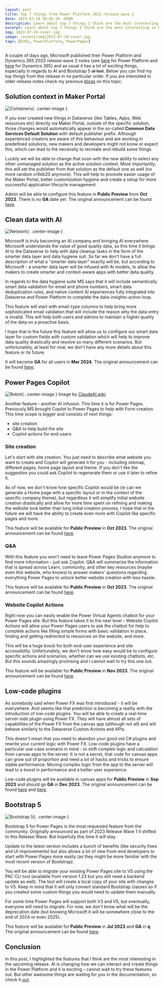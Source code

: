 ```yaml
---
layout: post
title: Top 7 things from Power Platform 2023 release wave 2
date: 2023-07-19 20:45:20 -0500
description: Learn about top 7 things I think are the most interesting in Power Platform 2023 release wave 2
excerpt: Learn about top 7 things I think are the most interesting in Power Platform 2023 release wave 2
img: 2023-07-19-cover.jpg
image: /assets/img/2023-07-19-cover.jpg
tags: [D365, PowerPlatform, PowerPages]
---
```


A couple of days ago, Microsoft published their Power Platform and Dynamics 365 2023 release wave 2 notes (see [here](https://learn.microsoft.com/en-us/power-platform/release-plan/2023wave2/) for Power Platform and [here](https://learn.microsoft.com/en-us/dynamics365/release-plan/2023wave2/) for Dynamics 365) and as usual it has a lot of exciting things, especially in regards to AI and Bootstrap 5 ~~at last~~. Below you can find my top things from this release in no particular order. If you are interested in older release notes check my previous [blogs](https://www.dancingwithcrm.com/top-things-from-2023-release-1/) on this topic.

## Solution context in Maker Portal

![Containers]({{site.baseurl}}/assets/img/2023-07-19-container.jpg){: .center-image }

If you ever created new things in Dataverse (like Tables, Apps, Web resources etc) directly via Maker Portal, outside of the specific solution, those changes would automatically appear in the so-called **Common Data Services Default Solution** with default publisher prefix. Although experienced creators are aware of this behaviour and are working in predefined solutions, new makers and developers might not know or expect this, which can lead to the necessity to recreate and rebuild some things.

Luckily we will be able to change that soon with the new ability to select any other unmanaged solution as the active solution context. More importantly, this will set the publisher from that solution as the default one as well (no more random cr6eb20 anymore). This will help to promote easier usage of the Maker Portal, better customization hygiene and create a setup for more successful application lifecycle management.

Admin will be able to configure this feature in **Public Preview** from **Oct 2023**. There is no **GA** date yet. The original announcement can be found [here](https://learn.microsoft.com/en-us/power-platform/release-plan/2023wave2/power-apps/makers-set-solution-context-customizations-outside-solution-explorer).

## Clean data with AI

![Network]({{site.baseurl}}/assets/img/2023-07-19-network.jpg){: .center-image }

Microsoft is truly becoming an AI company and bringing AI everywhere. Microsoft understands the value of good quality data, so this time it brings AI to the Dataverse to help with data cleanup tasks in the form of the smarter data layer and data hygiene suit. So far we don't have a full description of what a "smarter data layer" exactly will be, but according to Microsoft - a smarter data layer will be infused with AI models, to allow the makers to create smarter and context-aware apps with better data quality.

In regards to the data hygiene suite MS says that it will include semantically smart data validation for email and phone numbers, smart data deduplication rules, and native content AI experiences fully integrated into Dataverse and Power Platform to complete the data-insights-action loop.

This feature will start with email-type columns to help bring more sophisticated email validation that will include the reason why the data entry is invalid. This will help both users and admins to maintain a higher quality of the data on a proactive basis.

I hope that in the future this feature will allow us to configure our smart data layer for custom fields with custom validation which will help to improve data quality drastically and resolve so many different scenarios. But unfortunately, at least for now, we don't have any more details about this feature or its future.

It will become **GA** for all users in **Mar 2024**. The original announcement can be found [here](https://learn.microsoft.com/en-us/power-platform/release-plan/2023wave2/data-platform/accelerate-value-clean-data).

## Power Pages Copilot

![Robot]({{site.baseurl}}/assets/img/2023-07-19-robot.jpg){: .center-image }
Image by [ClaudeAI.wiki](https://claudeai.wiki) 

Another feature - another AI infusion. This time it is for Power Pages. Previously MS brought Copilot to Power Pages to help with Form creation. This time scope is bigger and consists of next things:

- site creation
- Q&A to help build the site
- Copilot actions for end-users

### Site creation

Let's start with site creation. You just need to describe what website you want to create and Copilot will generate it for you - including sitemap, different pages, home page layout and theme. If you don't like the suggestion you could ask Copilot to regenerate them or use it later to refine it.

As of now, we don't know how specific Copilot would be (ie can we generate a Home page with a specific layout or in the context of the specific company theme), but regardless it will simplify initial website creation drastically and allow for more time spent on refining and making the website look better than long initial creation process. I hope that in the future we will have the ability to create even more with Copilot like specific pages and more.

This feature will be available for **Public Preview** in **Oct 2023**. The original announcement can be found [here](https://learn.microsoft.com/en-us/power-platform/release-plan/2023wave2/power-pages/use-copilot-create-website).

### Q&A

With this feature you won't need to leave Power Pages Studion anymore to find more information - just ask Copilot. Q&A will summarize the information that is spread across Learn, community, and other key resources (maybe even this website, who knows) to answer makers' questions regarding everything Power Pages to unlock better website creation with less hassle.

This feature will be available for **Public Preview** in **Oct 2023**. The original announcement can be found [here](https://learn.microsoft.com/en-us/power-platform/release-plan/2023wave2/power-pages/use-copilot-get-answers-questions).

### Website Copilot Actions

Right now you can easily enable the Power Virtual Agents chatbot for your Power Pages site. But this feature takes it to the next level - Website Copilot Actions will allow your Power Pages users to ask the chatbot for help to complete actions like filling simple forms with basic validation in place, finding and getting redirected to resources on the website, and more.

This will be a huge boost for both end-user experience and site accessibility. Unfortunately, we don't know how easy would be to configure specific actions and scenarios, whether can we use existing chatbots, etc. But this sounds amazingly promising and I cannot wait to try this one out.

This feature will be available for **Public Preview** in **Nov 2023**. The original announcement can be found [here](https://learn.microsoft.com/en-us/power-platform/release-plan/2023wave2/power-pages/enable-website-copilot-actions-userss).

## Low-code plugins

As somebody said when Power FX was first introduced - it will be everywhere. And seems like that prediction is becoming a reality with the introduction of low-code plugins. You will be able to create a real-time server-side plugin using Power FX. They will have almost all sets of capabilities of the Power FX from the canvas app (although not all) and will behave similarly to the Dataverse Custom Actions and APIs.

This doesn't mean that you need to abandon your good old C# plugins and rewrite your current logic with Power FX. Low-code plugins have a particular use-case scenario in mind - to shift complex logic and calculation from canvas apps to the server. It is not a secret, that code for canvas apps can grow out of proportion and need a lot of hacks and tricks to ensure stable performance. Moving complex logic from the app to the server will lead to a boost in performance and a better user experience.

Low-code plugins will be available in canvas apps for **Public Preview** in **Sep 2023** and should go **GA** in **Dec 2023**. The original announcement can be found [here](https://learn.microsoft.com/en-us/power-platform/release-plan/2023wave2/data-platform/build-canvas-app-low-code-plugins-better-experiences) and [here](https://learn.microsoft.com/en-us/power-platform/release-plan/2023wave2/data-platform/build-own-business-logic-using-dataverse-low-code-plugins).

## Bootstrap 5

![Bootstrap 5]({{site.baseurl}}/assets/img/2023-01-25-bootstrap5.png){: .center-image }

Bootstrap 5 for Power Pages is the most requested feature from the community. Originally announced as part of 2023 Release Wave 1 it shifted to this Release Wave. But hopefully this time it will stay.

Update to the latest version includes a bunch of benefits (like security fixes and UI improvements) but also allows a lot of new front-end developers to start with Power Pages more easily (as they might be more familiar with the most recent version of Bootstrap).

You will be able to migrate your existing Power Pages site to V5 using the PAC CLI tool (available from version 1.23 but you still need a backend update as well). The tool will create a local copy of your site with changes to V5. Keep in mind that it will only convert standard Bootstrap classes so if you created some custom things you would need to update them manually.

For some time Power Pages will support both V3 and V5, but eventually, everyone will need to migrate. For now, we don't know what will be the deprecation date (but knowing Microsoft it will be somewhere close to the end of 2024 or even 2025).

This feature will be available for **Public Preview** in **Jul 2023** and **GA** in **q**. The original announcement can be found [here](https://learn.microsoft.com/en-us/power-platform/release-plan/2023wave2/power-pages/enable-website-copilot-actions-userss).

## Conclusion

In this post, I highlighted the features that I think are the most interesting in the upcoming release. AI is changing how we can interact and create things in the Power Platform and it is exciting - cannot wait to try these features out. But other awesome things are waiting for you in the documentation, so check it [out](https://learn.microsoft.com/en-us/power-platform/release-plan/2023wave2/).
